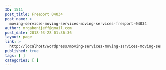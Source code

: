```yaml
---
ID: 1511
post_title: Freeport 04034
post_name: >
  moving-services-moving-services-moving-services-freeport-04034
author: mrgabonijeff@gmail.com
post_date: 2018-03-28 01:36:36
layout: page
link: >
  http://localhost/wordpress/moving-services-moving-services-moving-services-freeport-04034/
published: true
tags: [ ]
categories: [ ]
---
```


